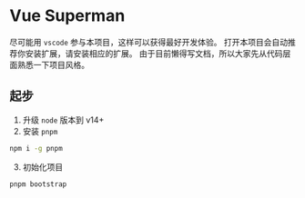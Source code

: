 # Vue Superman

尽可能用 `vscode` 参与本项目，这样可以获得最好开发体验。
打开本项目会自动推荐你安装扩展，请安装相应的扩展。
由于目前懒得写文档，所以大家先从代码层面熟悉一下项目风格。

## 起步

1. 升级 `node` 版本到 v14+
2. 安装 `pnpm`

```bash
npm i -g pnpm

```

3. 初始化项目

```bash
pnpm bootstrap
```
